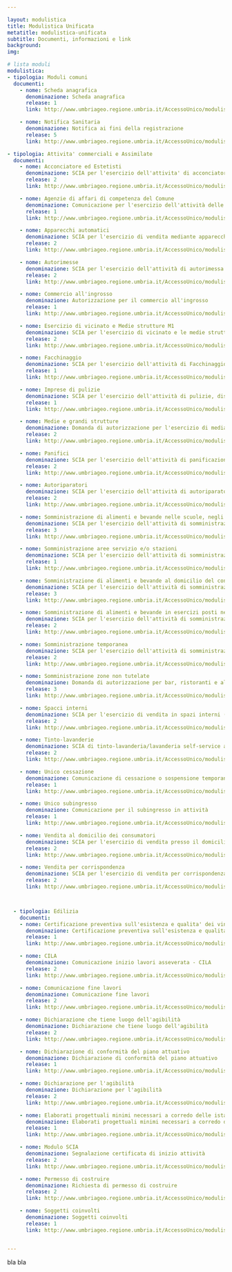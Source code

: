 ```yaml
---

layout: modulistica
title: Modulistica Unificata
metatitle: modulistica-unificata
subtitle: Documenti, informazioni e link
background:
img:

# lista moduli
modulistica:
- tipologia: Moduli comuni
  documenti:
    - nome: Scheda anagrafica
      denominazione: Scheda anagrafica
      release: 1
      link: http://www.umbriageo.regione.umbria.it/AccessoUnico/modulistica/01.pdf

    - nome: Notifica Sanitaria
      denominazione: Notifica ai fini della registrazione
      release: 5
      link: http://www.umbriageo.regione.umbria.it/AccessoUnico/modulistica/02.pdf

- tipologia: Attivita' commerciali e Assimilate
  documenti:
    - nome: Acconciatore ed Estetisti
      denominazione: SCIA per l'esercizio dell'attivita' di acconciatore e/o estetista
      release: 2
      link: http://www.umbriageo.regione.umbria.it/AccessoUnico/modulistica/03.pdf

    - nome: Agenzie di affari di competenza del Comune
      denominazione: Comunicazione per l'esercizio dell'attività delle agenzie di afffari di competenza del Comune
      release: 1
      link: http://www.umbriageo.regione.umbria.it/AccessoUnico/modulistica/04.pdf  

    - nome: Apparecchi automatici
      denominazione: SCIA per l'esercizio di vendita mediante apparecchi automatici in altri esercizi commerciali già abilitati o in altre strutture e/o su area pubblica
      release: 2
      link: http://www.umbriageo.regione.umbria.it/AccessoUnico/modulistica/05.pdf

    - nome: Autorimesse
      denominazione: SCIA per l'esercizio dell'attività di autorimessa
      release: 2
      link: http://www.umbriageo.regione.umbria.it/AccessoUnico/modulistica/06.pdf  

    - nome: Commercio all'ingrosso
      denominazione: Autorizzazione per il commercio all'ingrosso
      release: 1
      link: http://www.umbriageo.regione.umbria.it/AccessoUnico/modulistica/07.pdf

    - nome: Esercizio di vicinato e Medie strutture M1
      denominazione: SCIA per l'esercizio di vicinato e le medie strutture inferiori M1
      release: 2
      link: http://www.umbriageo.regione.umbria.it/AccessoUnico/modulistica/08.pdf

    - nome: Facchinaggio
      denominazione: SCIA per l'esercizio dell'attività di Facchinaggio
      release: 1
      link: http://www.umbriageo.regione.umbria.it/AccessoUnico/modulistica/09.pdf  

    - nome: Imprese di pulizie
      denominazione: SCIA per l'esercizio dell'attività di pulizie, disinfezione, disinfestazione, di derattizzazione e di sanificazione
      release: 1
      link: http://www.umbriageo.regione.umbria.it/AccessoUnico/modulistica/10.pdf

    - nome: Medie e grandi strutture
      denominazione: Domanda di autorizzazione per l'esercizio di media (media intermedia M2 2 media superiore M3) o grande struttura di vendita
      release: 2
      link: http://www.umbriageo.regione.umbria.it/AccessoUnico/modulistica/11.pdf

    - nome: Panifici
      denominazione: SCIA per l'esercizio dell'attività di panificazione
      release: 2
      link: http://www.umbriageo.regione.umbria.it/AccessoUnico/modulistica/12.pdf

    - nome: Autoriparatori
      denominazione: SCIA per l'esercizio dell'attività di autoriparatore
      release: 2
      link: http://www.umbriageo.regione.umbria.it/AccessoUnico/modulistica/13.pdf

    - nome: Somministrazione di alimenti e bevande nelle scuole, negli ospedali, nelle comunità religiose, in stabilimenti militari o nei mezzi di trasporto pubblico
      denominazione: SCIA per l'esercizio dell'attività di somministrazione di alimenti e bevande nelle scuole, negli ospedali, nelle comunità religiose, in stabilimenti militari o nei mezzi di trasporto pubblico
      release: 3
      link: http://www.umbriageo.regione.umbria.it/AccessoUnico/modulistica/14.pdf

    - nome: Somministrazione aree servizio e/o stazioni
      denominazione: SCIA per l'esercizio dell'attività di somministrazione alimenti e bevande in aree di servizio e/o stazioni
      release: 1
      link: http://www.umbriageo.regione.umbria.it/AccessoUnico/modulistica/15.pdf

    - nome: Somministrazione di alimenti e bevande al domicilio del consumatore
      denominazione: SCIA per l'esercizio dell'attività di somministrazione di alimenti e bevande al domicilio del consumatore
      release: 3
      link: http://www.umbriageo.regione.umbria.it/AccessoUnico/modulistica/16.pdf

    - nome: Somministrazione di alimenti e bevande in esercizi posti nelle aree di servizio e/o nelle stazioni
      denominazione: SCIA per l'esercizio dell'attività di somministrazione di alimenti e bevande in esercizi posti nelle aree di servizio e/o nelle stazioni
      release: 2
      link: http://www.umbriageo.regione.umbria.it/AccessoUnico/modulistica/17.pdf

    - nome: Somministrazione temporanea
      denominazione: SCIA per l'esercizio dell'attività di somministrazione temporanea di alimenti e bevande
      release: 2
      link: http://www.umbriageo.regione.umbria.it/AccessoUnico/modulistica/18.pdf

    - nome: Somministrazione zone non tutelate
      denominazione: Domanda di autorizzazione per bar, ristoranti e altri esercizi di somministrazione di alimenti e bevande (Zone non tutelate)
      release: 3
      link: http://www.umbriageo.regione.umbria.it/AccessoUnico/modulistica/19.pdf

    - nome: Spacci interni
      denominazione: SCIA per l'esercizio di vendita in spazi interni (esercizio commerciale in locale non aperto al pubblico)
      release: 2
      link: http://www.umbriageo.regione.umbria.it/AccessoUnico/modulistica/20.pdf

    - nome: Tinto-lavanderie
      denominazione: SCIA di tinto-lavanderia/lavanderia self-service a gettoni
      release: 2
      link: http://www.umbriageo.regione.umbria.it/AccessoUnico/modulistica/21.pdf

    - nome: Unico cessazione
      denominazione: Comunicazione di cessazione o sospensione temporanea di attività
      release: 1
      link: http://www.umbriageo.regione.umbria.it/AccessoUnico/modulistica/22.pdf

    - nome: Unico subingresso
      denominazione: Comunicazione per il subingresso in attività
      release: 1
      link: http://www.umbriageo.regione.umbria.it/AccessoUnico/modulistica/23.pdf

    - nome: Vendita al domicilio dei consumatori
      denominazione: SCIA per l'esercizio di vendita presso il domicilio dei consumatori
      release: 2
      link: http://www.umbriageo.regione.umbria.it/AccessoUnico/modulistica/24.pdf  

    - nome: Vendita per corrispondenza
      denominazione: SCIA per l'esercizio di vendita per corrispondenza, televisione e altri sistemi di comunicazione, compreso il commercio on line
      release: 2
      link: http://www.umbriageo.regione.umbria.it/AccessoUnico/modulistica/25.pdf



  - tipologia: Edilizia
    documenti:
    - nome: Certificazione preventiva sull'esistenza e qualita' dei vincoli
      denominazione: Certificazione preventiva sull'esistenza e qualita' dei vincoli
      release: 1
      link: http://www.umbriageo.regione.umbria.it/AccessoUnico/modulistica/26.pdf

    - nome: CILA
      denominazione: Comunicazione inizio lavori asseverata - CILA
      release: 2
      link: http://www.umbriageo.regione.umbria.it/AccessoUnico/modulistica/27.pdf

    - nome: Comunicazione fine lavori
      denominazione: Comunicazione fine lavori
      release: 2
      link: http://www.umbriageo.regione.umbria.it/AccessoUnico/modulistica/28.pdf

    - nome: Dichiarazione che tiene luogo dell'agibilità
      denominazione: Dichiarazione che tiene luogo dell'agibilità
      release: 2
      link: http://www.umbriageo.regione.umbria.it/AccessoUnico/modulistica/29.pdf

    - nome: Dichiarazione di conformità del piano attuativo
      denominazione: Dichiarazione di conformità del piano attuativo
      release: 1
      link: http://www.umbriageo.regione.umbria.it/AccessoUnico/modulistica/30.pdf

    - nome: Dichiarazione per l'agibilità
      denominazione: Dichiarazione per l'agibilità
      release: 2
      link: http://www.umbriageo.regione.umbria.it/AccessoUnico/modulistica/31.pdf

    - nome: Elaborati progettuali minimi necessari a corredo delle istanze per i titoli abitativi
      denominazione: Elaborati progettuali minimi necessari a corredo delle istanze di Permesso di costruire e di SCIA
      release: 1
      link: http://www.umbriageo.regione.umbria.it/AccessoUnico/modulistica/32.pdf

    - nome: Modulo SCIA
      denominazione: Segnalazione certificata di inizio attività
      release: 2
      link: http://www.umbriageo.regione.umbria.it/AccessoUnico/modulistica/33.pdf

    - nome: Permesso di costruire
      denominazione: Richiesta di permesso di costruire
      release: 2
      link: http://www.umbriageo.regione.umbria.it/AccessoUnico/modulistica/34.pdf

    - nome: Soggetti coinvolti
      denominazione: Soggetti coinvolti
      release: 1
      link: http://www.umbriageo.regione.umbria.it/AccessoUnico/modulistica/35.pdf


---
```

bla bla

